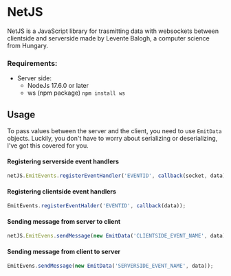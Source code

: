 # NetJS 
NetJS is a JavaScript library for trasmitting data with websockets between clientside and serverside made by Levente Balogh, a computer science from Hungary.

### Requirements:
 - Server side:
	- NodeJs 17.6.0 or later
	 - ws (npm package) `npm install ws`

## Usage
To pass values between the server and the client, you need to use `EmitData` objects. Luckily, you don't have to worry about serializing or deserializing, I've got this covered for you.
#### Registering serverside event handlers
```js
netJS.EmitEvents.registerEventHandler('EVENTID', callback(socket, data);
```

#### Registering clientside event handlers
```js
EmitEvents.registerEventHalder('EVENTID', callback(data));
```

#### Sending message from server to client
```js
netJS.EmitEvens.sendMessage(new EmitData('CLIENTSIDE_EVENT_NAME', data));
```

#### Sending message from client to server
```js
EmitEvens.sendMessage(new EmitData('SERVERSIDE_EVENT_NAME', data));
```
